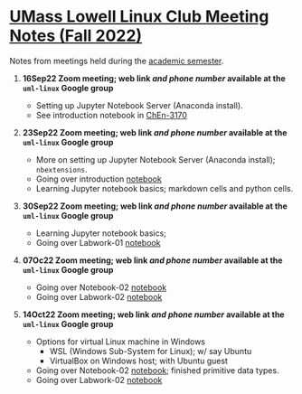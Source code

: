 # [UMass Lowell Linux Club Meeting Notes (Fall 2022)](https://www.uml.edu/myuml/submissions/2022/2022-09-05-14-44-56-fall-2022-uml-linux-club-meetings.aspx)
Notes from meetings held during the [academic semester](https://www.uml.edu/myuml/submissions/2022/2022-09-05-14-44-56-fall-2022-uml-linux-club-meetings.aspx).

  1. **16Sep22 Zoom meeting; web link *and phone number* available at the `uml-linux` Google group**
     + Setting up Jupyter Notebook Server (Anaconda install).
     + See introduction notebook in [ChEn-3170](https://github.com/dpploy/chen-3170)

  1. **23Sep22 Zoom meeting; web link *and phone number* available at the `uml-linux` Google group**
     + More on setting up Jupyter Notebook Server (Anaconda install); `nbextensions`.
     + Going over introduction [notebook](https://nbviewer.org/github/dpploy/chen-3170/blob/master/notebooks/01-introduction.ipynb)
     + Learning Jupyter notebook basics; markdown cells and python cells.
  
  1. **30Sep22 Zoom meeting; web link *and phone number* available at the `uml-linux` Google group**
     + Learning Jupyter notebook basics;
     + Going over Labwork-01 [notebook](https://nbviewer.org/github/dpploy/chen-3170/blob/master/notebooks/labwork-01.ipynb)

  1. **07Oc22 Zoom meeting; web link *and phone number* available at the `uml-linux` Google group**
     + Going over Notebook-02 [notebook](https://nbviewer.org/github/dpploy/chen-3170/blob/master/notebooks/notebook-02.ipynb)
     + Going over Labwork-02 [notebook](https://nbviewer.org/github/dpploy/chen-3170/blob/master/notebooks/labwork-02.ipynb)
  
  1. **14Oct22 Zoom meeting; web link *and phone number* available at the `uml-linux` Google group**
     + Options for virtual Linux machine in Windows
       - WSL (Windows Sub-System for Linux); w/ say Ubuntu
       - VirtualBox on Windows host; with Ubuntu guest
     + Going over Notebook-02 [notebook](https://nbviewer.org/github/dpploy/chen-3170/blob/master/notebooks/notebook-02.ipynb); finished primitive data types.
     + Going over Labwork-02 [notebook](https://nbviewer.org/github/dpploy/chen-3170/blob/master/notebooks/labwork-02.ipynb)
